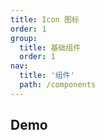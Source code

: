 ```yaml
---
title: Icon 图标
order: 1
group:
  title: 基础组件
  order: 1
nav:
  title: '组件'
  path: /components
---
```


## Demo

<code src="../../demo/Icon/index.jsx"></code>

<API src="./index.tsx"></API>
